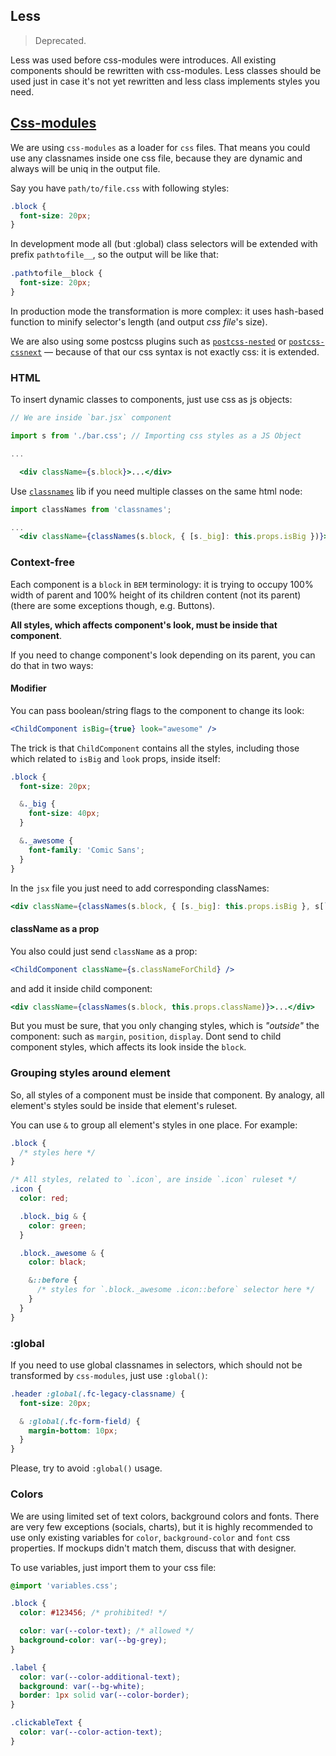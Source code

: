 ## Less

> Deprecated.

Less was used before css-modules were introduces. All existing components should be rewritten with css-modules. 
Less classes should be used just in case it's not yet rewritten and less class implements styles you need.

## [Css-modules](https://github.com/css-modules/css-modules)

We are using `css-modules` as a loader for `css` files. That means you could use any classnames inside one css file, because they are dynamic and always will be uniq in the output file.

Say you have `path/to/file.css` with following styles:

```css
.block {
  font-size: 20px;
}
```

In development mode all (but :global) class selectors will be extended with prefix `path⁄to⁄file__`, so the output will be like that:

```css
.path⁄to⁄file__block {
  font-size: 20px;
}
```

In production mode the transformation is more complex: it uses hash-based function to minify selector's length (and output _css file_'s size).

We are also using some postcss plugins such as 
[`postcss-nested`](https://github.com/postcss/postcss-nested) or [`postcss-cssnext`](https://github.com/MoOx/postcss-cssnext)
 — because of that our css syntax is not exactly css: it is extended.

### HTML

To insert dynamic classes to components, just use css as js objects:

```jsx
// We are inside `bar.jsx` component

import s from './bar.css'; // Importing css styles as a JS Object

...

  <div className={s.block}>...</div>
```

Use [`classnames`](https://github.com/JedWatson/classnames) lib if you need multiple classes on the same html node:

```jsx
import classNames from 'classnames';

...
  <div className={classNames(s.block, { [s._big]: this.props.isBig })}>...</div>
```

### Context-free

Each component is a `block` in `BEM` terminology: it is trying to occupy 100% width of parent and 100% height of its children content (not its parent) (there are some exceptions though, e.g. Buttons).

**All styles, which affects component's look, must be inside that component**.

If you need to change component's look depending on its parent, you can do that in two ways:

#### Modifier

You can pass boolean/string flags to the component to change its look:

```jsx
<ChildComponent isBig={true} look="awesome" />
```

The trick is that `ChildComponent` contains all the styles, including those which related to `isBig` and `look` props, inside itself:

```css
.block {
  font-size: 20px;

  &._big {
    font-size: 40px;
  }

  &._awesome {
    font-family: 'Comic Sans';
  }
}
```

In the `jsx` file you just need to add corresponding classNames:

```jsx
<div className={classNames(s.block, { [s._big]: this.props.isBig }, s[`_${this.props.look}`] })}>...</div>
```

#### className as a prop

You also could just send `className` as a prop:

```jsx
<ChildComponent className={s.classNameForChild} />
```

and add it inside child component:

```jsx
<div className={classNames(s.block, this.props.className)}>...</div>
```

But you must be sure, that you only changing styles, which is _"outside"_ the component: such as `margin`, `position`, `display`. Dont send to child component styles, which affects its look inside the `block`.

### Grouping styles around element

So, all styles of a component must be inside that component. By analogy, all element's styles sould be inside that element's ruleset.

You can use `&` to group all element's styles in one place. For example:

```css
.block {
  /* styles here */
}

/* All styles, related to `.icon`, are inside `.icon` ruleset */
.icon {
  color: red;

  .block._big & {
    color: green;
  }

  .block._awesome & {
    color: black;

    &::before {
      /* styles for `.block._awesome .icon::before` selector here */
    }
  }
}
```

### :global

If you need to use global classnames in selectors, which should not be transformed by `css-modules`, just use `:global()`:

```css
.header :global(.fc-legacy-classname) {
  font-size: 20px;

  & :global(.fc-form-field) {
    margin-bottom: 10px;
  }
}
```

Please, try to avoid `:global()` usage.

### Colors

We are using limited set of text colors, background colors and fonts. There are very few exceptions (socials, charts),
but it is highly recommended to use only existing variables for `color`, `background-color` and `font` css properties.
If mockups didn't match them, discuss that with designer.

To use variables, just import them to your css file:

```css
@import 'variables.css';

.block {
  color: #123456; /* prohibited! */

  color: var(--color-text); /* allowed */
  background-color: var(--bg-grey);
}

.label {
  color: var(--color-additional-text);
  background: var(--bg-white);
  border: 1px solid var(--color-border);
}

.clickableText {
  color: var(--color-action-text);
}
```

